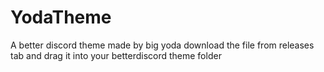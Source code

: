 # YodaTheme
A better discord theme made by big yoda
download the file from releases tab and drag it into your betterdiscord theme folder
